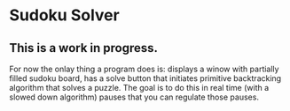 # Sudoku Solver

## This is a work in progress.

For now the onlay thing a program does is: displays a winow with partially filled sudoku board, has a solve button that initiates primitive backtracking algorithm that solves a puzzle. The goal is to do this in real time (with a slowed down algorithm) pauses that you can regulate those pauses.
